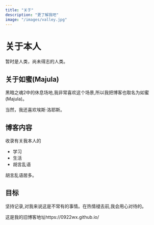 ```yaml
---
title: "关于"
description: "更了解我吧"
image: "/images/valley.jpg"
---
```


# 关于本人

暂时是人类，尚未得志的人类。

## 关于如蜜(Majula)

黑暗之魂2中的休息场地,我非常喜欢这个场景,所以我把博客也取名为如蜜(Majula)。

当然，我还喜欢埃斯·洛耶斯。

## 博客内容

收录有关我本人的

- 学习
- 生活
- 胡言乱语

胡言乱语居多。

## 目标

坚持记录,对我来说这是不常有的事情。在热情褪去前,我会用心对待的。

这是我的旧博客地址https://0922wx.github.io/